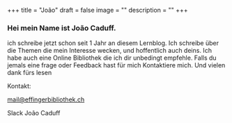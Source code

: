 +++
title = "João"
draft = false
image = ""
description = ""
+++
### Hei mein Name ist João Caduff.

ich schreibe jetzt schon seit 1 Jahr an diesem Lernblog. Ich schreibe über die Themen die mein Interesse wecken, und hoffentlich auch deins. Ich habe auch eine Online Bibliothek die ich dir unbedingt empfehle. Falls du jemals eine frage oder Feedback hast für mich Kontaktiere mich. Und vielen dank fürs lesen 

Kontakt:

mail@effingerbibliothek.ch 

Slack  João Caduff